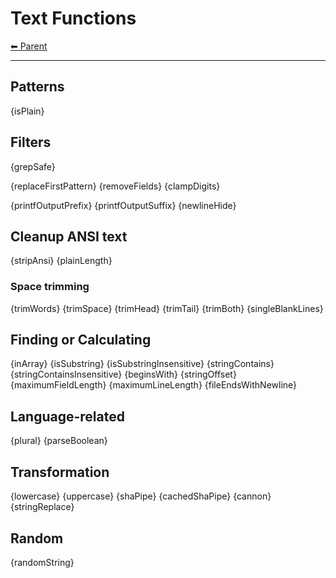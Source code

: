 # Text Functions

<!-- TEMPLATE header 2 -->
[⬅ Parent ](../index.md)
<hr />

## Patterns

{isPlain}

## Filters

{grepSafe}

{replaceFirstPattern}
{removeFields}
{clampDigits}

{printfOutputPrefix}
{printfOutputSuffix}
{newlineHide}

## Cleanup ANSI text

{stripAnsi}
{plainLength}

### Space trimming

{trimWords}
{trimSpace}
{trimHead}
{trimTail}
{trimBoth}
{singleBlankLines}

## Finding or Calculating

{inArray}
{isSubstring}
{isSubstringInsensitive}
{stringContains}
{stringContainsInsensitive}
{beginsWith}
{stringOffset}
{maximumFieldLength}
{maximumLineLength}
{fileEndsWithNewline}

## Language-related

{plural}
{parseBoolean}

## Transformation

{lowercase}
{uppercase}
{shaPipe}
{cachedShaPipe}
{cannon}
{stringReplace}

## Random

{randomString}
